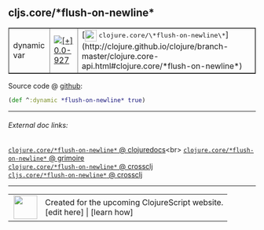 ## cljs.core/\*flush-on-newline\*



 <table border="1">
<tr>
<td>dynamic var</td>
<td><a href="https://github.com/cljsinfo/cljs-api-docs/tree/0.0-927"><img valign="middle" alt="[+] 0.0-927" title="Added in 0.0-927" src="https://img.shields.io/badge/+-0.0--927-lightgrey.svg"></a> </td>
<td>
[<img height="24px" valign="middle" src="http://i.imgur.com/1GjPKvB.png"> <samp>clojure.core/\*flush-on-newline\*</samp>](http://clojure.github.io/clojure/branch-master/clojure.core-api.html#clojure.core/*flush-on-newline*)
</td>
</tr>
</table>









Source code @ [github](https://github.com/clojure/clojurescript/blob/r3053/src/cljs/cljs/core.cljs#L36):

```clj
(def ^:dynamic *flush-on-newline* true)
```

<!--
Repo - tag - source tree - lines:

 <pre>
clojurescript @ r3053
└── src
    └── cljs
        └── cljs
            └── <ins>[core.cljs:36](https://github.com/clojure/clojurescript/blob/r3053/src/cljs/cljs/core.cljs#L36)</ins>
</pre>

-->

---



###### External doc links:

[`clojure.core/*flush-on-newline*` @ clojuredocs](http://clojuredocs.org/clojure.core/*flush-on-newline*)<br>
[`clojure.core/*flush-on-newline*` @ grimoire](http://conj.io/store/v1/org.clojure/clojure/1.7.0-beta3/clj/clojure.core/*flush-on-newline*/)<br>
[`clojure.core/*flush-on-newline*` @ crossclj](http://crossclj.info/fun/clojure.core/*flush-on-newline*.html)<br>
[`cljs.core/*flush-on-newline*` @ crossclj](http://crossclj.info/fun/cljs.core.cljs/*flush-on-newline*.html)<br>

---

 <table>
<tr><td>
<img valign="middle" align="right" width="48px" src="http://i.imgur.com/Hi20huC.png">
</td><td>
Created for the upcoming ClojureScript website.<br>
[edit here] | [learn how]
</td></tr></table>

[edit here]:https://github.com/cljsinfo/cljs-api-docs/blob/master/cljsdoc/cljs.core_STARflush-on-newlineSTAR.cljsdoc
[learn how]:https://github.com/cljsinfo/cljs-api-docs/wiki/cljsdoc-files

<!--

This information was too distracting to show to readers, but I'll leave it
commented here since it is helpful to:

- pretty-print the data used to generate this document
- and show how to retrieve that data



The API data for this symbol:

```clj
{:ns "cljs.core",
 :name "*flush-on-newline*",
 :type "dynamic var",
 :source {:code "(def ^:dynamic *flush-on-newline* true)",
          :title "Source code",
          :repo "clojurescript",
          :tag "r3053",
          :filename "src/cljs/cljs/core.cljs",
          :lines [36]},
 :full-name "cljs.core/*flush-on-newline*",
 :full-name-encode "cljs.core_STARflush-on-newlineSTAR",
 :clj-symbol "clojure.core/*flush-on-newline*",
 :history [["+" "0.0-927"]]}

```

Retrieve the API data for this symbol:

```clj
;; from Clojure REPL
(require '[clojure.edn :as edn])
(-> (slurp "https://raw.githubusercontent.com/cljsinfo/cljs-api-docs/catalog/cljs-api.edn")
    (edn/read-string)
    (get-in [:symbols "cljs.core/*flush-on-newline*"]))
```

-->

